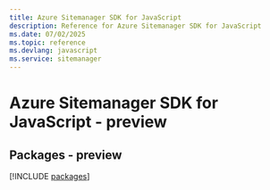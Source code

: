 ```yaml
---
title: Azure Sitemanager SDK for JavaScript
description: Reference for Azure Sitemanager SDK for JavaScript
ms.date: 07/02/2025
ms.topic: reference
ms.devlang: javascript
ms.service: sitemanager
---
```

# Azure Sitemanager SDK for JavaScript - preview
## Packages - preview
[!INCLUDE [packages](sitemanager-index.md)]